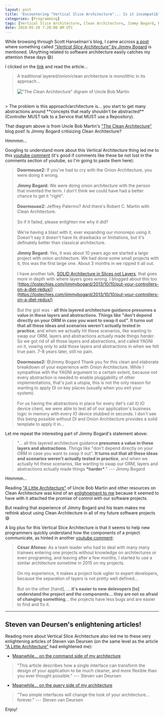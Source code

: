 ```yaml
---
layout: post
title: 'Encountering "Vertical Slice Architecture"... Is it incompatible with Clean Architecture?'
categories: [Programming]
tags: [Vertical Slice Architecture, Clean Architecture, Jimmy Bogard, Robert Martin, Steven van Deursen]
date: 2019-05-20 7:20:00 AM UTC
---
```


<!-- May 20, 2019 3:20:00 PM Philippine Time -->

While browsing through Scott Hanselman's blog, I came accross [a post](https://www.hanselman.com/blog/ExampleCodeOpinionatedContosoUniversityOnASPNETCore20sRazorPages.aspx) where something called [_"Vertical Slice Architecture"_ by Jimmy Bogard](https://jimmybogard.com/vertical-slice-architecture/) is mentioned. (Anything related to software architecture easily catches my attention these days :smile:) 

I clicked on the [link](https://jimmybogard.com/vertical-slice-architecture/) and read the article...

> A traditional layered/onion/clean architecture is monolithic in its approach...
<br /><br />
> !["The Clean Architecture" digram of Uncle Bob Martin](https://blog.cleancoder.com/uncle-bob/images/2012-08-13-the-clean-architecture/CleanArchitecture.jpg)
<br />
> The problem is this approach/architecture is... you start to get many abstractions around **concepts that really shouldn't be abstracted** (Controller MUST talk to a Service that MUST use a Repository).


<!--more-->


That diagram above is from Uncle Bob Martin's ["The Clean Architecture"](https://blog.cleancoder.com/uncle-bob/2012/08/13/the-clean-architecture.html) blog post! Is Jimmy Bogard critisizing Clean Architecture?

Hmmmm...

Googling to understand more about this Vertical Architecture thing led me to this [youtube comment](https://www.youtube.com/watch?v=SUiWfhAhgQw&lc=UgzDmpq_2SHwmuSgIL54AaABAg) (it's good if comments like these be not lost in the comments section of youtube, so I'm going to paste them here):

> **Doormouse2:** 
If you've had to cry with the Onion Architecture, you were doing it wrong.
<br /><br />
**Jimmy Bogard:** 
We were doing onion architecture with the person that invented the term. I don't think we could have had a better chance to get it "right".
<br /><br />
> **Doormouse2:** 
Jeffrey Palermo? And there's Robert C. Martin with Clean Architecture. 
<br /><br />
So if it failed, please enlighten me why it did? 
<br /><br />
We're having a blast with it, ever expanding our monorepo using it. Doesn't say it doesn't have its drawbacks or limitations, but it's definately better than classical architecture.﻿
<br /><br />
**Jimmy Bogard:** 
Yes, it was about 10 years ago we started a large project with onion architecture. We had done some small projects with it, this was the first large one. About 3 months in we ripped it all out. 
<br /><br />
I have another talk, [SOLID Architecture in Slices not Layers](https://www.youtube.com/watch?v=wTd-VcJCs_M), that goes more in depth with where layers goes wrong. I blogged about this too [https://lostechies.com/jimmybogard/2013/10/10/put-your-controllers-on-a-diet-redux/](https://lostechies.com/jimmybogard/2013/10/10/put-your-controllers-on-a-diet-redux/)
<br /><br />
But the gist was - **all this layered architecture guidance presumes a value in these layers and abstractions. Things like "don't depend directly on your ORM in case you want to swap it out". It turns out that all these ideas and scenarios weren't actually tested in practice**, and when we actually hit these scenarios, like wanting to swap our ORM, layers and abstractions actually made things *harder*. So we got rid of all those layers and abstractions, and called YAGNI on it, vowing only to add those layers and abstractions in when we felt true pain. 7-8 years later, still no pain.
<br /><br />
> **Doormouse2:** 
​@Jimmy Bogard Thank you for this clean and elaborate breakdown of your experience with Onion Architecture. While I sympathise with the YAGNI argument to a certain extent, because not every abstraction is needed to enable pluggability of other implementations, that's just a utopia, this is not the only reason for wanting to apply DI on key places (usually when you exit your system). 
<br /><br />
For us having the abstractions in place for every (let's call it) IO device client, we were able to test all of our application's business logic in memory with every IO device stubbed in seconds. I don't see this being possible without DI and Onion Architecture provides a solid template to apply it in...

<!--
 Also we had a requirement to deploy our applications as WAR on an old application server as well as as microservices in the cloud. There were definately cases we could get away with only writing a new implementation for the cloud, without touching our core application. This would be the Open-closed principle in SOLID. 
<br /><br />
So we're having three layers: Core, Integration and Delivery, no more, no less. Core contains all business logic and entities, basically most code. Integration all repository logic (JPA repositories, WS/Rest clients, etc, we just call them all repositories). Delivery contains how you want to deliver the Integration (like Spring Boot, WAR, Test etc). Also there proved to be a surprising amount of reusablity in the integration layer, because the repositories are so generic, containing no business logic at all. And a good amount of flexibility, because we could wire everything up in delivery the way we want it. All in one JVM for test or as smaller deliverables in the cloud. 
<br /><br />
I wonder how all these benefits work out in vertical slices. I do have to stand by my initial point that someting must have gone wrong for this not to work. Especially for big projects it's so suitable. Endlessly scalable. I've used it now for almost 6 years successfully in different size projects. Keep it clean and don't break the architecture in a monorepo though, or there will be hell to pay.

-->

Let me repeat the interesting part of Jimmy Bogard's statement above:

> "... all this layered architecture guidance **presumes a value in these layers and abstractions**. Things like "don't depend directly on your ORM in case you want to swap it out". **It turns out that all these ideas and scenarios weren't actually tested in practice**, and when we actually hit these scenarios, like wanting to swap our ORM, layers and abstractions actually made things **\*harder\***." --- Jimmy Bogard

Hmmmm...

Reading ["A Little Architecture"](http://blog.cleancoder.com/uncle-bob/2016/01/04/ALittleArchitecture.html) of Uncle Bob Martin and other resources on Clean Architecture was kind of an [enlighnement to me](https://jeremiahflaga.github.io/2017/08/09/clean-architecture-an-equivalent-to-one-language/) because it seemed to have with it attached the promise of control with our software projects.

But reading that experience of Jimmy Bogard and his team makes me rethink about using Clean Architecture in all of my future software projects :laughing:

A big plus for this Vertical Slice Architecture is that it seems to help new programmers quickly understand how the components of a project communicate, as hinted in another [youtube comment](https://www.youtube.com/watch?v=SUiWfhAhgQw&lc=UgxKn5DIimiDXq1MWqB4AaABAg):

> **César Afonso:**
As a team leader who had to deal with many many trainees entering one projects without knowledge on architectures or even programing, and leaving after a few months, I started to use a similar architecture sometime in 2015 on my projects. 
<br /><br />
On my experience, it makes a project look uglier to expert developers, because the separation of layers is not pretty well defined...
<br /><br />
But on the other [hand], ... **it's easier to new delevopers [to] understand the project and the components... they are not so afraid of changing something**... the projects have less bugs and are easier to find and fix it. 

----------

## Steven van Deursen's enlightening articles!

Reading more about Vertical Slice Architecture also led me to these very enlightening articles of Steven van Deursen (on the same level as the article ["A Little Architecture"](http://blog.cleancoder.com/uncle-bob/2016/01/04/ALittleArchitecture.html) had enlightened me):

- [Meanwhile... on the command side of my architecture](https://blogs.cuttingedge.it/steven/posts/2011/meanwhile-on-the-command-side-of-my-architecture/)

> "This article describes how a single interface can transform the design of your application to be much cleaner, and more flexible than you ever thought possible." --- Steven van Deursen


- [Meanwhile... on the query side of my architecture](https://blogs.cuttingedge.it/steven/posts/2011/meanwhile-on-the-query-side-of-my-architecture/)

> "Two simple interfaces will change the look of your architecture… forever." --- Steven van Deursen

Enjoy!
